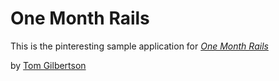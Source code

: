 # One Month Rails

This is the pinteresting sample application for
[*One Month Rails*](http://onemonthrails.com)

by [Tom Gilbertson](http://espn.go.com)